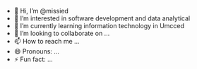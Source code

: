 - 👋 Hi, I’m @missied
- 👀 I’m interested in software development and data analytical
- 🌱 I’m currently learning information technology in Umcced
- 💞️ I’m looking to collaborate on ...
- 📫 How to reach me ...
- 😄 Pronouns: ...
- ⚡ Fun fact: ...

<!---
missied/missied is a ✨ special ✨ repository because its `README.md` (this file) appears on your GitHub profile.
You can click the Preview link to take a look at your changes.
--->
